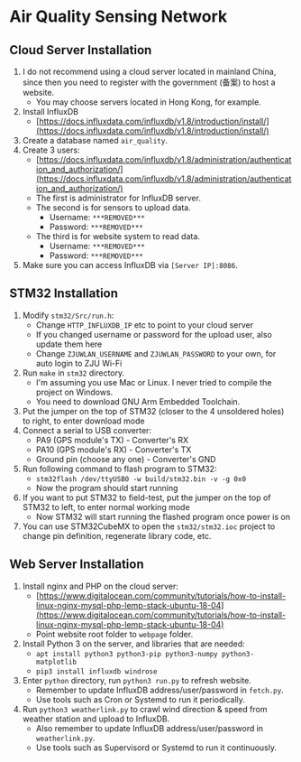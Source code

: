 Air Quality Sensing Network
===========================

Cloud Server Installation
-------------------------

1. I do not recommend using a cloud server located in mainland China, since then you need to register with the government (备案) to host a website.
   - You may choose servers located in Hong Kong, for example.
2. Install InfluxDB
   - [https://docs.influxdata.com/influxdb/v1.8/introduction/install/](https://docs.influxdata.com/influxdb/v1.8/introduction/install/)
3. Create a database named `air_quality`.
4. Create 3 users:
   - [https://docs.influxdata.com/influxdb/v1.8/administration/authentication_and_authorization/](https://docs.influxdata.com/influxdb/v1.8/administration/authentication_and_authorization/)
   - The first is administrator for InfluxDB server.
   - The second is for sensors to upload data.
     - Username: `***REMOVED***`
     - Password: `***REMOVED***`
   - The third is for website system to read data.
     - Username: `***REMOVED***`
     - Password: `***REMOVED***`
5. Make sure you can access InfluxDB via `[Server IP]:8086`.

STM32 Installation
------------------

1. Modify `stm32/Src/run.h`:
   - Change `HTTP_INFLUXDB_IP` etc to point to your cloud server
   - If you changed username or password for the upload user, also update them here
   - Change `ZJUWLAN_USERNAME` and `ZJUWLAN_PASSWORD` to your own, for auto login to ZJU Wi-Fi
2. Run `make` in `stm32` directory.
   - I'm assuming you use Mac or Linux. I never tried to compile the project on Windows.
   - You need to download GNU Arm Embedded Toolchain.
3. Put the jumper on the top of STM32 (closer to the 4 unsoldered holes) to right, to enter download mode
4. Connect a serial to USB converter:
   - PA9 (GPS module's TX) - Converter's RX
   - PA10 (GPS module's RX) - Converter's TX
   - Ground pin (choose any one) - Converter's GND
5. Run following command to flash program to STM32:
   - `stm32flash /dev/ttyUSB0 -w build/stm32.bin -v -g 0x0`
   - Now the program should start running
6. If you want to put STM32 to field-test, put the jumper on the top of STM32 to left, to enter normal working mode
   - Now STM32 will start running the flashed program once power is on
7. You can use STM32CubeMX to open the `stm32/stm32.ioc` project to change pin definition, regenerate library code, etc.

Web Server Installation
-----------------------

1. Install nginx and PHP on the cloud server:
   - [https://www.digitalocean.com/community/tutorials/how-to-install-linux-nginx-mysql-php-lemp-stack-ubuntu-18-04](https://www.digitalocean.com/community/tutorials/how-to-install-linux-nginx-mysql-php-lemp-stack-ubuntu-18-04)
   - Point website root folder to `webpage` folder.
2. Install Python 3 on the server, and libraries that are needed:
   - `apt install python3 python3-pip python3-numpy python3-matplotlib `
   - `pip3 install influxdb windrose`
3. Enter `python` directory, run `python3 run.py` to refresh website.
   - Remember to update InfluxDB address/user/password in `fetch.py`.
   - Use tools such as Cron or Systemd to run it periodically.
4. Run `python3 weatherlink.py` to crawl wind direction & speed from weather station and upload to InfluxDB.
   - Also remember to update InfluxDB address/user/password in `weatherlink.py`.
   - Use tools such as Supervisord or Systemd to run it continuously.
